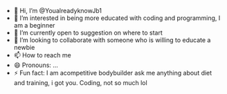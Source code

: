- 👋 Hi, I’m @YoualreadyknowJb1
- 👀 I’m interested in being more educated with coding and programming, I am a beginner
- 🌱 I’m currently open to suggestion on where to start
- 💞️ I’m looking to collaborate with someone who is willing to educate a newbie
- 📫 How to reach me 
- 😄 Pronouns: ...
- ⚡ Fun fact: I am acompetitive bodybuilder ask me anything about diet and training, i got you. Coding, not so much lol

<!---
YoualreadyknowJb1/YoualreadyknowJb1 is a ✨ special ✨ repository because its `README.md` (this file) appears on your GitHub profile.
You can click the Preview link to take a look at your changes.
--->

